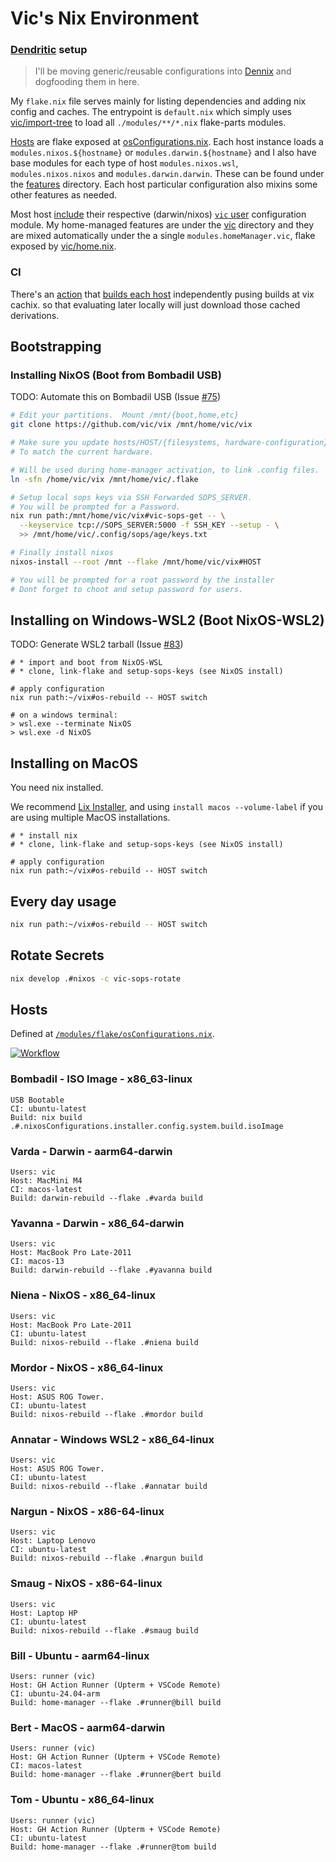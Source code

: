 # Vic's Nix Environment


### [Dendritic](https://github.com/mightyiam/dendritic) setup

> I'll be moving generic/reusable configurations into [Dennix](https://github.com/vic/dennix) and dogfooding them in here.

My `flake.nix` file serves mainly for listing dependencies and adding nix config and caches.
The entrypoint is `default.nix` which simply uses [vic/import-tree](https://github.com/vic/import-tree) to load all `./modules/**/*.nix` flake-parts modules.

[Hosts](https://github.com/vic/vix/blob/main/modules/hosts) are flake exposed at [osConfigurations.nix](https://github.com/vic/vix/blob/main/modules/flake/osConfigurations.nix). Each host instance loads a `modules.nixos.${hostname}` or `modules.darwin.${hostname}` and I also have base modules for each type of host `modules.nixos.wsl`, `modules.nixos.nixos` and `modules.darwin.darwin`. These can be found under the [features](https://github.com/vic/vix/blob/main/modules/features) directory. Each host particular configuration also mixins some other features as needed.


Most host [include](https://github.com/vic/vix/blob/main/modules/hosts/mordor/configuration.nix) their respective (darwin/nixos) [`vic` user](https://github.com/vic/vix/blob/main/modules/vic/user.nix) configuration module.
My home-managed features are under the [vic](https://github.com/vic/vix/blob/main/modules/vic) directory and they
are mixed automatically under the a single `modules.homeManager.vic`, flake exposed by [vic/home.nix](https://github.com/vic/vix/blob/main/modules/vic/home.nix).

### CI

There's an [action](https://github.com/vic/vix/blob/main/.github/workflows/build-systems.yaml) that [builds each host](https://github.com/vic/vix/actions/workflows/build-systems.yaml) independently pusing builds at vix cachix. so that evaluating later locally will just download those cached derivations.

## Bootstrapping 

### Installing NixOS (Boot from Bombadil USB)

TODO: Automate this on Bombadil USB (Issue [#75](https://github.com/vic/vix/issues/75))

```bash
# Edit your partitions.  Mount /mnt/{boot,home,etc}
git clone https://github.com/vic/vix /mnt/home/vic/vix

# Make sure you update hosts/HOST/{filesystems, hardware-configuration}.nix
# To match the current hardware.

# Will be used during home-manager activation, to link .config files.
ln -sfn /home/vic/vix /mnt/home/vic/.flake

# Setup local sops keys via SSH Forwarded SOPS_SERVER.
# You will be prompted for a Password.
nix run path:/mnt/home/vic/vix#vic-sops-get -- \
  --keyservice tcp://SOPS_SERVER:5000 -f SSH_KEY --setup - \
  >> /mnt/home/vic/.config/sops/age/keys.txt

# Finally install nixos
nixos-install --root /mnt --flake /mnt/home/vic/vix#HOST

# You will be prompted for a root password by the installer
# Dont forget to choot and setup password for users.
```

## Installing on Windows-WSL2 (Boot NixOS-WSL2)

TODO: Generate WSL2 tarball (Issue [#83](https://github.com/vic/vix/issues/83))

```
# * import and boot from NixOS-WSL
# * clone, link-flake and setup-sops-keys (see NixOS install)

# apply configuration
nix run path:~/vix#os-rebuild -- HOST switch

# on a windows terminal:
> wsl.exe --terminate NixOS
> wsl.exe -d NixOS
```

## Installing on MacOS

You need nix installed.

We recommend [Lix Installer](https://lix.systems/install/), and
using `install macos --volume-label` if you are using multiple MacOS installations.

```
# * install nix
# * clone, link-flake and setup-sops-keys (see NixOS install)

# apply configuration
nix run path:~/vix#os-rebuild -- HOST switch
```

## Every day usage

```bash
nix run path:~/vix#os-rebuild -- HOST switch
```

## Rotate Secrets

```bash
nix develop .#nixos -c vic-sops-rotate
```

## Hosts

Defined at [`/modules/flake/osConfigurations.nix`](https://github.com/vic/vix/tree/main/modules/flake/osConfigurations.nix).

[![Workflow](https://github.com/vic/vix/actions/workflows/build-systems.yaml/badge.svg)](https://github.com/vic/vix/actions/workflows/build-systems.yaml)

### Bombadil - ISO Image - x86_63-linux
```
USB Bootable
CI: ubuntu-latest
Build: nix build .#.nixosConfigurations.installer.config.system.build.isoImage
```


### Varda - Darwin - aarm64-darwin
```
Users: vic
Host: MacMini M4
CI: macos-latest
Build: darwin-rebuild --flake .#varda build
```

### Yavanna - Darwin - x86_64-darwin
```
Users: vic
Host: MacBook Pro Late-2011
CI: macos-13
Build: darwin-rebuild --flake .#yavanna build
```

### Niena - NixOS - x86_64-linux
```
Users: vic
Host: MacBook Pro Late-2011
CI: ubuntu-latest
Build: nixos-rebuild --flake .#niena build
```

### Mordor - NixOS - x86_64-linux
```
Users: vic
Host: ASUS ROG Tower.
CI: ubuntu-latest
Build: nixos-rebuild --flake .#mordor build
```

### Annatar - Windows WSL2 - x86_64-linux
```
Users: vic
Host: ASUS ROG Tower.
CI: ubuntu-latest
Build: nixos-rebuild --flake .#annatar build
```

### Nargun - NixOS - x86-64-linux
```
Users: vic
Host: Laptop Lenovo
CI: ubuntu-latest
Build: nixos-rebuild --flake .#nargun build
```

### Smaug - NixOS - x86-64-linux
```
Users: vic
Host: Laptop HP
CI: ubuntu-latest
Build: nixos-rebuild --flake .#smaug build
```

### Bill - Ubuntu - aarm64-linux
```
Users: runner (vic)
Host: GH Action Runner (Upterm + VSCode Remote)
CI: ubuntu-24.04-arm
Build: home-manager --flake .#runner@bill build
```

### Bert - MacOS - aarm64-darwin
```
Users: runner (vic)
Host: GH Action Runner (Upterm + VSCode Remote)
CI: macos-latest
Build: home-manager --flake .#runner@bert build
```

### Tom - Ubuntu - x86_64-linux
```
Users: runner (vic)
Host: GH Action Runner (Upterm + VSCode Remote)
CI: ubuntu-latest
Build: home-manager --flake .#runner@tom build
```
